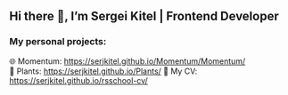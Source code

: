 ## Hi there 👋, I’m Sergei Kitel | Frontend Developer

### My personal projects:

🌐 Momentum: https://serjkitel.github.io/Momentum/Momentum/  
🌻 Plants: https://serjkitel.github.io/Plants/
📜 My CV: https://serjkitel.github.io/rsschool-cv/

<!--
**serjKitel/serjKitel** is a ✨ _special_ ✨ repository because its `README.md` (this file) appears on your GitHub profile.

Here are some ideas to get you started:

- 🔭 I’m currently working on ...
- 🌱 I’m currently learning ...
- 👯 I’m looking to collaborate on ...
- 🤔 I’m looking for help with ...
- 💬 Ask me about ...
- 📫 How to reach me: ...
- 😄 Pronouns: ...
- ⚡ Fun fact: ...
-->
